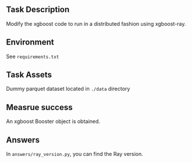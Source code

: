 ## Task Description
Modify the xgboost code to run in a distributed fashion using xgboost-ray.

## Environment
See `requirements.txt`

## Task Assets
Dummy parquet dataset located in `./data` directory

## Measrue success
An xgboost Booster object is obtained.

## Answers
In `answers/ray_version.py`, you can find the Ray version.
